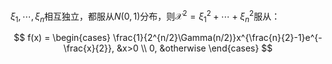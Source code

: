 $\xi_1, \cdots, \xi_n$相互独立，都服从$N(0, 1)$分布，则$\mathcal X^2 = \xi_1^2 +\cdots + \xi_n^2$服从：

$$
f(x) = \begin{cases}
\frac{1}{2^{n/2}\Gamma(n/2)}x^{\frac{n}{2}-1}e^{-\frac{x}{2}}, &x>0
\\
0, &otherwise
\end{cases}
$$